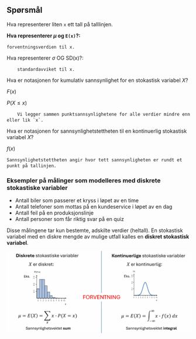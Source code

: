 ## Spørsmål

Hva representerer liten `x`
        ett tall på talllinjen.

**Hva representerer $\mu$ og `E(x)`?:**

    forventningsverdien til x.

    
Hva representerer $\sigma$ OG SD(x)?:

        standardavviket til x.

Hva er notasjonen for kumulativ sannsynlighet for en stokastisk variabel $X$?

$F(x)$

$P(X \leq x)$

        Vi legger sammen punktsannsynlighetene for alle verdier mindre enn eller lik `x`.

Hva er notasjonen for sannsynlighetstettheten til en kontinuerlig stokastisk variabel $X$?

$f(x)$

    Sannsynlighetstettheten angir hvor tett sannsynligheten er rundt et punkt på tallinjen.

### Eksempler på målinger som modelleres med diskrete stokastiske variabler

- Antall biler som passerer et kryss i løpet av en time
- Antall telefoner som mottas på en kundeservice i løpet av en dag
- Antall feil på en produksjonslinje
- Antall personer som får riktig svar på en quiz

Disse målingene tar kun bestemte, adskilte verdier (heltall).
En stokastisk variabel med en diskre mengde av mulige utfall kalles en **diskret stokastisk variabel**.

![alt text](image-2.png)